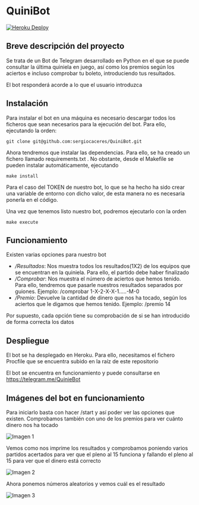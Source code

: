 # QuiniBot

[![Heroku Deploy](https://www.herokucdn.com/deploy/button.svg)](https://quinibot.herokuapp.com/)

## Breve descripción del proyecto

Se trata de un Bot de Telegram desarrollado en Python en el que se puede consultar la última quiniela en juego, así como los premios según los aciertos e incluso comprobar tu boleto, introduciendo tus resultados.

El bot responderá acorde a lo que el usuario introduzca

## Instalación

Para instalar el bot en una máquina es necesario descargar todos los ficheros que sean necesarios para la ejecución del bot. Para ello, ejecutando la orden:

```
git clone git@github.com:sergiocaceres/QuiniBot.git
```

Ahora tendremos que instalar las dependencias. Para ello, se ha creado un fichero llamado requirements.txt . No obstante, desde el Makefile se pueden instalar automáticamente, ejecutando 

```
make install
```

Para el caso del TOKEN de nuestro bot, lo que se ha hecho ha sido crear una variable de entorno con dicho valor, de esta manera no es necesaria ponerla en el código. 

Una vez que tenemos listo nuestro bot, podremos ejecutarlo con la orden

```
make execute
```

## Funcionamiento

Existen varias opciones para nuestro bot

* _/Resultados_: Nos muestra todos los resultados(1X2) de los equipos que se encuentran en la quiniela. Para ello, el partido debe haber finalizado
* _/Comprobar_: Nos muestra el número de aciertos que hemos tenido. Para ello, tendremos que pasarle nuestros resultados separados por guiones. Ejemplo: /comprobar 1-X-2-X-X-1.....-M-0
* _/Premio_: Devuelve la cantidad de dinero que nos ha tocado, según los aciertos que le digamos que hemos tenido. Ejemplo: /premio 14

Por supuesto, cada opción tiene su comprobación de si se han introducido de forma correcta los datos

## Despliegue

El bot se ha desplegado en Heroku. Para ello, necesitamos el fichero Procfile que se encuentra subido en la raíz de este repositorio

El bot se encuentra en funcionamiento y puede consultarse en https://telegram.me/QuinieBot

## Imágenes del bot en funcionamiento

Para iniciarlo basta con hacer /start y así poder ver las opciones que existen. Comprobamos también con uno de los premios para ver cuánto dinero nos ha tocado

![Imagen 1](http://i63.tinypic.com/2pyoqvl.png)

Vemos como nos imprime los resultados y comprobamos poniendo varios partidos acertados para ver que el pleno al 15 funciona y fallando el pleno al 15 para ver que el dinero está correcto

![Imagen 2](http://i65.tinypic.com/2uom875.png)

Ahora ponemos números aleatorios y vemos cuál es el resultado

![Imagen 3](http://i63.tinypic.com/epng9t.png)